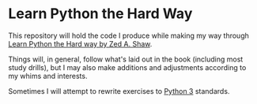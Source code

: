 # Learn Python the Hard Way

This repository will hold the code I produce while making my way through [Learn Python the Hard way by Zed A. Shaw](http://www.learnpythonthehardway.com).

Things will, in general, follow what's laid out in the book (including most study drills), but I may also make additions and adjustments according to my whims and interests.

Sometimes I will attempt to rewrite exercises to [Python 3](https://docs.python.org/3/) standards.
